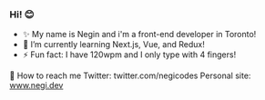 ### Hi! 😊

- ✨ My name is Negin and i'm a front-end developer in Toronto!
- 🌱 I’m currently learning Next.js, Vue, and Redux!
- ⚡ Fun fact: I have 120wpm and I only type with 4 fingers! 

💌 How to reach me
Twitter: twitter.com/negicodes
Personal site: www.negi.dev

<!--
**nuggetsnegin/nuggetsnegin** is a ✨ _special_ ✨ repository because its `README.md` (this file) appears on your GitHub profile.

Here are some ideas to get you started:

- 🔭 I’m currently working on ...
- 🌱 I’m currently learning ...
- 👯 I’m looking to collaborate on ...
- 🤔 I’m looking for help with ...
- 💬 Ask me about ...
- 📫 How to reach me: ...
- 😄 Pronouns: ...
- ⚡ Fun fact: ...
-->
